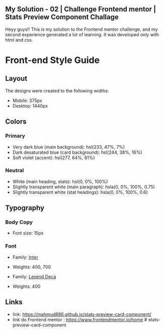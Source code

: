 ## My Solution - 02 | Challenge Frontend mentor | Stats Preview Component Challage

Heyy guys!!
This is my solution to the Frontend mentor challenge, and my second experience generated a lot of learning. It was developed only with html and css.

# Front-end Style Guide

## Layout

The designs were created to the following widths:

-   Mobile: 375px
-   Desktop: 1440px

## Colors

### Primary

-   Very dark blue (main background): hsl(233, 47%, 7%)
-   Dark desaturated blue (card background): hsl(244, 38%, 16%)
-   Soft violet (accent): hsl(277, 64%, 61%)

### Neutral

-   White (main heading, stats): hsl(0, 0%, 100%)
-   Slightly transparent white (main paragraph): hsla(0, 0%, 100%, 0.75)
-   Slightly transparent white (stat headings): hsla(0, 0%, 100%, 0.6)

## Typography

### Body Copy

-   Font size: 15px

### Font

-   Family: [Inter](https://fonts.google.com/specimen/Inter)
-   Weights: 400, 700

-   Family: [Lexend Deca](https://fonts.google.com/specimen/Lexend+Deca)
-   Weights: 400

## Links

-   link: https://mahmud886.github.io/stats-preview-card-component/
-   link do Frontend mentor : https://www.frontendmentor.io/home
#   s t a t s - p r e v i e w - c a r d - c o m p o n e n t  
 